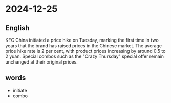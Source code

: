 # 2024-12-25

## English
KFC China initiated a price hike on
Tuesday, marking the first time in two
years that the brand has raised prices in
the Chinese market. The average price hike
rate is 2 per cent, with product prices
increasing by around 0.5 to 2 yuan. Special
combos such as the "Crazy Thursday"
special offer remain unchanged at their
original prices.

## words
* initiate
* combo
